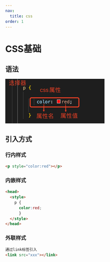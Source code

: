 ```yaml
---
nav:
  title: css
order: 1
---
```

# CSS基础

## 语法

<img src="https://raw.githubusercontent.com/673019334/image-oss/main/202311281135153.png" alt="image-20231128113505064" style="zoom:50%;" />

## 引入方式

### 行内样式

```html
<p style="color:red"></p>
```

### 内嵌样式

```html
<head>
  <style>
    p {
      color:red;
      }
  </style>
</head>
```

### 外联样式

```html
通过link标签引入
<link src="xxx"></link>
```
